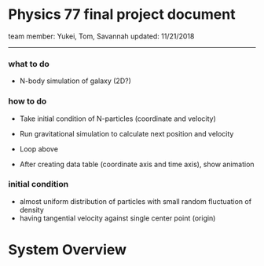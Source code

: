 # Physics 77 final project document
team member: Yukei, Tom, Savannah
updated: 11/21/2018

--------------------

### what to do
- N-body simulation of galaxy (2D?)


### how to do
- Take initial condition of N-particles (coordinate and velocity)
- Run gravitational simulation to calculate next position and velocity
- Loop above

- After creating data table (coordinate axis and time axis), show animation



### initial condition
- almost uniform distribution of particles with small random fluctuation of density
- having tangential velocity against single center point (origin)


# System Overview 
